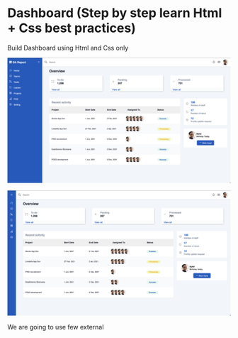 # Dashboard (Step by step learn Html + Css best practices)

Build Dashboard using Html and Css only

![alt text](./img/dashboard-1.png)

![alt text](./img/dashboard-2.png)

We are going to use few external